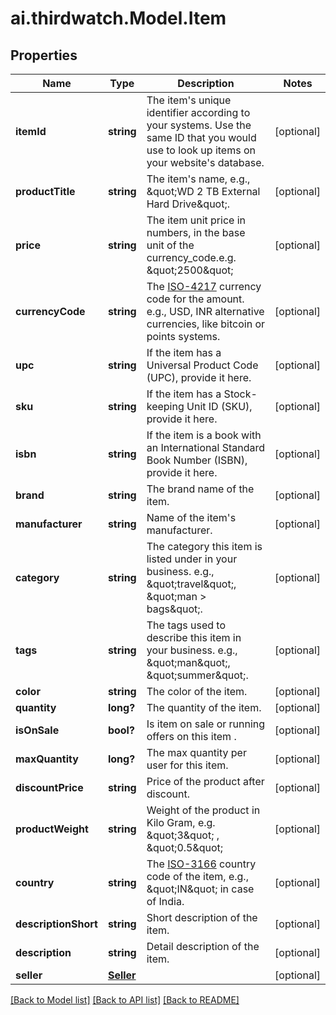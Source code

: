 # ai.thirdwatch.Model.Item
## Properties

Name | Type | Description | Notes
------------ | ------------- | ------------- | -------------
**itemId** | **string** | The item&#39;s unique identifier according to your systems. Use the same ID that you would use to look up items on your website&#39;s database. | [optional] 
**productTitle** | **string** | The item&#39;s name, e.g., \&quot;WD 2 TB External Hard Drive\&quot;. | [optional] 
**price** | **string** | The item unit price in numbers, in the base unit of the currency_code.e.g. \&quot;2500\&quot; | [optional] 
**currencyCode** | **string** | The [ISO-4217](http://en.wikipedia.org/wiki/ISO_4217) currency code for the amount. e.g., USD, INR alternative currencies, like bitcoin or points systems. | [optional] 
**upc** | **string** | If the item has a Universal Product Code (UPC), provide it here. | [optional] 
**sku** | **string** | If the item has a Stock-keeping Unit ID (SKU), provide it here. | [optional] 
**isbn** | **string** | If the item is a book with an International Standard Book Number (ISBN), provide it here. | [optional] 
**brand** | **string** | The brand name of the item. | [optional] 
**manufacturer** | **string** | Name of the item&#39;s manufacturer. | [optional] 
**category** | **string** | The category this item is listed under in your business. e.g., \&quot;travel\&quot;, \&quot;man &gt; bags\&quot;. | [optional] 
**tags** | **string** | The tags used to describe this item in your business. e.g., \&quot;man\&quot;, \&quot;summer\&quot;. | [optional] 
**color** | **string** | The color of the item. | [optional] 
**quantity** | **long?** | The quantity of the item. | [optional] 
**isOnSale** | **bool?** | Is item on sale or running offers on this item . | [optional] 
**maxQuantity** | **long?** | The max quantity per user for this item. | [optional] 
**discountPrice** | **string** | Price of the product after discount. | [optional] 
**productWeight** | **string** | Weight of the product in Kilo Gram, e.g. \&quot;3\&quot; , \&quot;0.5\&quot; | [optional] 
**country** | **string** | The [ISO-3166](https://en.wikipedia.org/wiki/ISO_3166-1_alpha-2) country code of the item, e.g., \&quot;IN\&quot; in case of India. | [optional] 
**descriptionShort** | **string** | Short description of the item. | [optional] 
**description** | **string** | Detail description of the item. | [optional] 
**seller** | [**Seller**](Seller.md) |  | [optional] 

[[Back to Model list]](../README.md#documentation-for-models) [[Back to API list]](../README.md#documentation-for-api-endpoints) [[Back to README]](../README.md)

